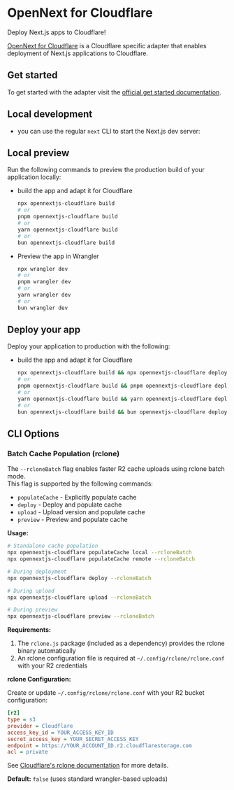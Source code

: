 # OpenNext for Cloudflare

Deploy Next.js apps to Cloudflare!

[OpenNext for Cloudflare](https://opennext.js.org/cloudflare) is a Cloudflare specific adapter that enables deployment of Next.js applications to Cloudflare.

## Get started

To get started with the adapter visit the [official get started documentation](https://opennext.js.org/cloudflare/get-started).

## Local development

- you can use the regular `next` CLI to start the Next.js dev server:

## Local preview

Run the following commands to preview the production build of your application locally:

- build the app and adapt it for Cloudflare

  ```bash
  npx opennextjs-cloudflare build
  # or
  pnpm opennextjs-cloudflare build
  # or
  yarn opennextjs-cloudflare build
  # or
  bun opennextjs-cloudflare build
  ```

- Preview the app in Wrangler

  ```bash
  npx wrangler dev
  # or
  pnpm wrangler dev
  # or
  yarn wrangler dev
  # or
  bun wrangler dev
  ```

## Deploy your app

Deploy your application to production with the following:

- build the app and adapt it for Cloudflare

  ```bash
  npx opennextjs-cloudflare build && npx opennextjs-cloudflare deploy
  # or
  pnpm opennextjs-cloudflare build && pnpm opennextjs-cloudflare deploy
  # or
  yarn opennextjs-cloudflare build && yarn opennextjs-cloudflare deploy
  # or
  bun opennextjs-cloudflare build && bun opennextjs-cloudflare deploy
  ```

## CLI Options

### Batch Cache Population (rclone)

The `--rcloneBatch` flag enables faster R2 cache uploads using rclone batch mode.  
This flag is supported by the following commands:

- `populateCache` - Explicitly populate cache
- `deploy` - Deploy and populate cache
- `upload` - Upload version and populate cache
- `preview` - Preview and populate cache

**Usage:**

```bash
# Standalone cache population
npx opennextjs-cloudflare populateCache local --rcloneBatch
npx opennextjs-cloudflare populateCache remote --rcloneBatch

# During deployment
npx opennextjs-cloudflare deploy --rcloneBatch

# During upload
npx opennextjs-cloudflare upload --rcloneBatch

# During preview
npx opennextjs-cloudflare preview --rcloneBatch
```

**Requirements:**

1. The `rclone.js` package (included as a dependency) provides the rclone binary automatically
2. An rclone configuration file is required at `~/.config/rclone/rclone.conf` with your R2 credentials

**rclone Configuration:**

Create or update `~/.config/rclone/rclone.conf` with your R2 bucket configuration:

```ini
[r2]
type = s3
provider = Cloudflare
access_key_id = YOUR_ACCESS_KEY_ID
secret_access_key = YOUR_SECRET_ACCESS_KEY
endpoint = https://YOUR_ACCOUNT_ID.r2.cloudflarestorage.com
acl = private
```

See [Cloudflare's rclone documentation](https://developers.cloudflare.com/r2/examples/rclone/) for more details.

**Default:** `false` (uses standard wrangler-based uploads)
